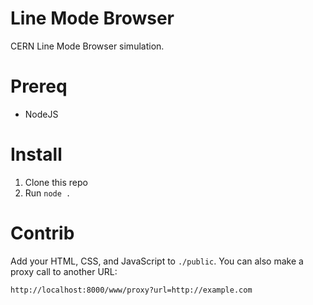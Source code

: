 # Line Mode Browser
  
CERN Line Mode Browser simulation. 

# Prereq

- NodeJS

# Install

1. Clone this repo
2. Run `node .`

# Contrib

Add your HTML, CSS, and JavaScript to `./public`. You can also make a proxy call to another URL: 


    http://localhost:8000/www/proxy?url=http://example.com

